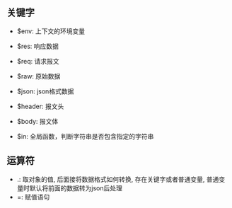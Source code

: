 ## 关键字

- $env: 上下文的环境变量
- $res: 响应数据
- $req: 请求报文
- $raw: 原始数据
- $json: json格式数据
- $header: 报文头
- $body: 报文体

- $in: 全局函数，判断字符串是否包含指定的字符串

## 运算符

- .: 取对象的值, 后面接将数据格式如何转换, 存在关键字或者普通变量, 普通变量时默认将前面的数据转为json后处理
- =: 赋值语句